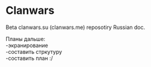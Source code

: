 Clanwars
========
Beta clanwars.su (clanwars.me) reposotiry
Russian doc.

Планы дальше: <br>
-экранирование <br>
-составить стркутуру <br>
-составить план :/ <br>
